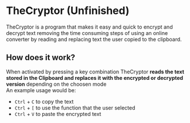 # TheCryptor (Unfinished)
TheCryptor is a program that makes it easy and quick to encrypt and decrypt text removing the time consuming steps of using an online 
converter by reading and replacing text the user copied to the clipboard.

## How does it work?
When activated by pressing a key combination TheCryptor **reads the text stored in the Clipboard and replaces it with the encrypted or 
decrypted version** depending on the choosen mode <br>
An example usage would be:
  - ```Ctrl``` + ```C``` to copy the text
  - ```Ctrl``` + ```[``` to use the function that the user selected
  - ```Ctrl``` + ```V``` to paste the encrypted text
